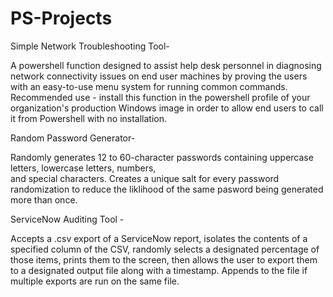 # PS-Projects



Simple Network Troubleshooting Tool-


  A powershell function designed to assist help desk personnel in diagnosing network connectivity issues on 
  end user machines by proving the users with an easy-to-use menu system for running common commands.
  Recommended use - install this function in the powershell profile of your organization's production
  Windows image in order to allow end users to call it from Powershell with no installation.






Random Password Generator-


  Randomly generates 12 to 60-character passwords containing uppercase letters, lowercase letters, numbers,  
  and special characters.  Creates a unique salt for every password randomization to reduce the liklihood of
  the same pasword being generated more than once.
  
  
  
  
  

ServiceNow Auditing Tool - 


  Accepts a .csv export of a ServiceNow report, isolates the contents of a specified column of the CSV, randomly
  selects a designated percentage of those items, prints them to the screen, then allows the user to export them
  to a designated output file along with a timestamp.  Appends to the file if multiple exports are run on the
  same file.
